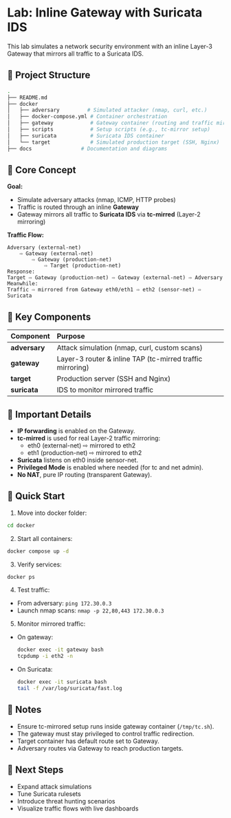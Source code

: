 # Lab: Inline Gateway with Suricata IDS

This lab simulates a network security environment with an inline Layer-3 Gateway that mirrors all traffic to a Suricata IDS.

## 🔹 Project Structure

```bash
.
├── README.md
├── docker
│   ├── adversary         # Simulated attacker (nmap, curl, etc.)
│   ├── docker-compose.yml # Container orchestration
│   ├── gateway            # Gateway container (routing and traffic mirroring)
│   ├── scripts            # Setup scripts (e.g., tc-mirror setup)
│   ├── suricata           # Suricata IDS container
│   └── target             # Simulated production target (SSH, Nginx)
├── docs                # Documentation and diagrams
```

## 🔹 Core Concept

**Goal:**
- Simulate adversary attacks (nmap, ICMP, HTTP probes)
- Traffic is routed through an inline **Gateway**
- Gateway mirrors all traffic to **Suricata IDS** via **tc-mirred** (Layer-2 mirroring)

**Traffic Flow:**

```
Adversary (external-net)
    ⇨ Gateway (external-net)
        ⇨ Gateway (production-net)
            ⇨ Target (production-net)
Response:
Target ⇨ Gateway (production-net) ⇨ Gateway (external-net) ⇨ Adversary
Meanwhile:
Traffic ⇨ mirrored from Gateway eth0/eth1 ⇨ eth2 (sensor-net) ⇨ Suricata
```

## 🔹 Key Components

| Component | Purpose |
|:----------|:--------|
| **adversary** | Attack simulation (nmap, curl, custom scans) |
| **gateway** | Layer-3 router & inline TAP (tc-mirred traffic mirroring) |
| **target** | Production server (SSH and Nginx) |
| **suricata** | IDS to monitor mirrored traffic |

## 🔹 Important Details

- **IP forwarding** is enabled on the Gateway.
- **tc-mirred** is used for real Layer-2 traffic mirroring:
  - eth0 (external-net) ⇨ mirrored to eth2
  - eth1 (production-net) ⇨ mirrored to eth2
- **Suricata** listens on eth0 inside sensor-net.
- **Privileged Mode** is enabled where needed (for tc and net admin).
- **No NAT**, pure IP routing (transparent Gateway).

## 🔹 Quick Start

1. Move into docker folder:

```bash
cd docker
```

2. Start all containers:

```bash
docker compose up -d
```

3. Verify services:

```bash
docker ps
```

4. Test traffic:
- From adversary: `ping 172.30.0.3`
- Launch nmap scans: `nmap -p 22,80,443 172.30.0.3`

5. Monitor mirrored traffic:
- On gateway:
  ```bash
  docker exec -it gateway bash
  tcpdump -i eth2 -n
  ```
- On Suricata:
  ```bash
  docker exec -it suricata bash
  tail -f /var/log/suricata/fast.log
  ```

## 🔹 Notes

- Ensure tc-mirrored setup runs inside gateway container (`/tmp/tc.sh`).
- The gateway must stay privileged to control traffic redirection.
- Target container has default route set to Gateway.
- Adversary routes via Gateway to reach production targets.

## 🔹 Next Steps

- Expand attack simulations
- Tune Suricata rulesets
- Introduce threat hunting scenarios
- Visualize traffic flows with live dashboards

